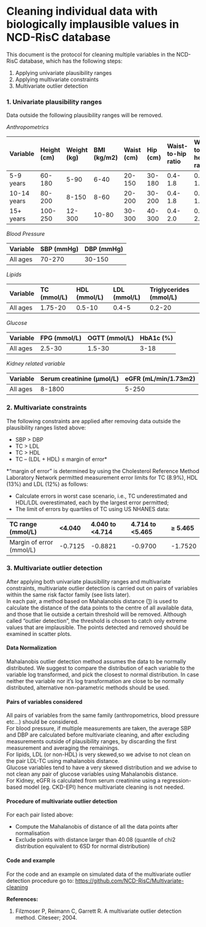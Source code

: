 Cleaning individual data with biologically implausible values in NCD-RisC database
==================================================================================

This document is the protocol for cleaning multiple variables in the
NCD-RisC database, which has the following steps:  

1.  Applying univariate plausibility ranges  
2.  Applying multivariate constraints  
3.  Multivariate outlier detection  

### 1. Univariate plausibility ranges

Data outside the following plausibility ranges will be removed.

*Anthropometrics*

<table>
<colgroup>
<col style="width: 9%" />
<col style="width: 10%" />
<col style="width: 10%" />
<col style="width: 11%" />
<col style="width: 10%" />
<col style="width: 9%" />
<col style="width: 17%" />
<col style="width: 19%" />
</colgroup>
<thead>
<tr class="header">
<th style="text-align: left;">Variable</th>
<th style="text-align: left;">Height (cm)</th>
<th style="text-align: left;">Weight (kg)</th>
<th style="text-align: left;">BMI (kg/m2)</th>
<th style="text-align: left;">Waist (cm)</th>
<th style="text-align: left;">Hip (cm)</th>
<th style="text-align: left;">Waist-to-hip ratio</th>
<th style="text-align: left;">Waist-to-height ratio</th>
</tr>
</thead>
<tbody>
<tr class="odd">
<td style="text-align: left;">5-9 years</td>
<td style="text-align: left;">60-180</td>
<td style="text-align: left;">5-90</td>
<td style="text-align: left;">6-40</td>
<td style="text-align: left;">20-150</td>
<td style="text-align: left;">30-180</td>
<td style="text-align: left;">0.4-1.8</td>
<td style="text-align: left;">0.2-1.5</td>
</tr>
<tr class="even">
<td style="text-align: left;">10-14 years</td>
<td style="text-align: left;">80-200</td>
<td style="text-align: left;">8-150</td>
<td style="text-align: left;">8-60</td>
<td style="text-align: left;">20-200</td>
<td style="text-align: left;">30-200</td>
<td style="text-align: left;">0.4-1.8</td>
<td style="text-align: left;">0.2-1.5</td>
</tr>
<tr class="odd">
<td style="text-align: left;">15+ years</td>
<td style="text-align: left;">100-250</td>
<td style="text-align: left;">12-300</td>
<td style="text-align: left;">10-80</td>
<td style="text-align: left;">30-300</td>
<td style="text-align: left;">40-300</td>
<td style="text-align: left;">0.4-2.0</td>
<td style="text-align: left;">0.2-2.0</td>
</tr>
</tbody>
</table>

*Blood Pressure*

<table>
<thead>
<tr class="header">
<th style="text-align: left;">Variable</th>
<th style="text-align: left;">SBP (mmHg)</th>
<th style="text-align: left;">DBP (mmHg)</th>
</tr>
</thead>
<tbody>
<tr class="odd">
<td style="text-align: left;">All ages</td>
<td style="text-align: left;">70-270</td>
<td style="text-align: left;">30-150</td>
</tr>
</tbody>
</table>

*Lipids*

<table>
<thead>
<tr class="header">
<th style="text-align: left;">Variable</th>
<th style="text-align: left;">TC (mmol/L)</th>
<th style="text-align: left;">HDL (mmol/L)</th>
<th style="text-align: left;">LDL (mmol/L)</th>
<th style="text-align: left;">Triglycerides (mmol/L)</th>
</tr>
</thead>
<tbody>
<tr class="odd">
<td style="text-align: left;">All ages</td>
<td style="text-align: left;">1.75-20</td>
<td style="text-align: left;">0.5-10</td>
<td style="text-align: left;">0.4-5</td>
<td style="text-align: left;">0.2-20</td>
</tr>
</tbody>
</table>

*Glucose*

<table>
<thead>
<tr class="header">
<th style="text-align: left;">Variable</th>
<th style="text-align: left;">FPG (mmol/L)</th>
<th style="text-align: left;">OGTT (mmol/L)</th>
<th style="text-align: left;">HbA1c (%)</th>
</tr>
</thead>
<tbody>
<tr class="odd">
<td style="text-align: left;">All ages</td>
<td style="text-align: left;">2.5-30</td>
<td style="text-align: left;">1.5-30</td>
<td style="text-align: left;">3-18</td>
</tr>
</tbody>
</table>

*Kidney related variable*

<table>
<thead>
<tr class="header">
<th style="text-align: left;">Variable</th>
<th style="text-align: left;">Serum creatinine (µmol/L)</th>
<th style="text-align: left;">eGFR (mL/min/1.73m2)</th>
</tr>
</thead>
<tbody>
<tr class="odd">
<td style="text-align: left;">All ages</td>
<td style="text-align: left;">8-1800</td>
<td style="text-align: left;">5-250</td>
</tr>
</tbody>
</table>

### 2. Multivariate constraints

The following constraints are applied after removing data outside the
plausibility ranges listed above:  

-   SBP &gt; DBP  
-   TC &gt; LDL  
-   TC &gt; HDL  
-   TC – (LDL + HDL) ≤ margin of error\*

\*“margin of error” is determined by using the Cholesterol Reference
Method Laboratory Network permitted measurement error limits for TC
(8.9%), HDL (13%) and LDL (12%) as follows:  

-   Calculate errors in worst case scenario, i.e., TC underestimated and
    HDL/LDL overestimated, each by the largest error permitted;  
-   The limit of errors by quartiles of TC using US NHANES data:  

<table>
<thead>
<tr class="header">
<th style="text-align: left;">TC range (mmol/L)</th>
<th style="text-align: left;">&lt;4.040</th>
<th style="text-align: left;">4.040 to &lt;4.714</th>
<th style="text-align: left;">4.714 to &lt;5.465</th>
<th style="text-align: left;"><span class="math inline">≥</span> 5.465</th>
</tr>
</thead>
<tbody>
<tr class="odd">
<td style="text-align: left;">Margin of error (mmol/L)</td>
<td style="text-align: left;">-0.7125</td>
<td style="text-align: left;">-0.8821</td>
<td style="text-align: left;">-0.9700</td>
<td style="text-align: left;">-1.7520</td>
</tr>
</tbody>
</table>

### 3. Multivariate outlier detection

After applying both univariate plausibility ranges and multivariate
constraints, multivariate outlier detection is carried out on pairs of
variables within the same risk factor family (see lists later).  
In each pair, a method based on Mahalanobis distance
([1](#ref-filzmoser2004multivariate)) is used to calculate the distance
of the data points to the centre of all available data, and those that
lie outside a certain threshold will be removed. Although called
“outlier detection”, the threshold is chosen to catch only extreme
values that are implausible. The points detected and removed should be
examined in scatter plots.

#### Data Normalization

Mahalanobis outlier detection method assumes the data to be normally
distributed. We suggest to compare the distribution of each variable to
the variable log transformed, and pick the closest to normal
distribution. In case neither the variable nor it’s log transformation
are close to be normally distributed, alternative non-parametric methods
should be used.

#### Pairs of variables considered

All pairs of variables from the same family (anthropometrics, blood
pressure etc…) should be considered.  
For blood pressure, if multiple measurements are taken, the average SBP
and DBP are calculated before multivariate cleaning, and after excluding
measurements outside of plausibility ranges, by discarding the first
measurement and averaging the remainings.  
For lipids, LDL (or non-HDL) is very skewed,so we advise to not clean on
the pair LDL-TC using mahalanobis distance.  
Glucose variables tend to have a very skewed distribution and we advise
to not clean any pair of glucose variables using Mahalanobis distance.  
For Kidney, eGFR is calculated from serum creatinine using a
regression-based model (eg. CKD-EPI) hence multivariate cleaning is not
needed.

#### Procedure of multivariate outlier detection

For each pair listed above:  
- Compute the Mahalanobis of distance of all the data points after
normalisation  
- Exclude points with distance larger than 40.08 (quantile of chi2
distribution equivalent to 6SD for normal distribution)  

#### Code and example

For the code and an example on simulated data of the multivariate
outlier detection procedure go to:
<a href="https://github.com/NCD-RisC/Multivariate-cleaning" class="uri">https://github.com/NCD-RisC/Multivariate-cleaning</a>

**References:**

1. Filzmoser P, Reimann C, Garrett R. A multivariate outlier detection
method. Citeseer; 2004.

